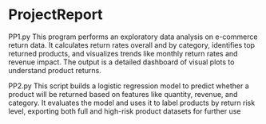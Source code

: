# ProjectReport

PP1.py
This program performs an exploratory data analysis on e-commerce return data. It calculates return rates overall and by category, identifies top returned products, and visualizes trends like monthly return rates and revenue impact. The output is a detailed dashboard of visual plots to understand product returns.

PP2.py
This script builds a logistic regression model to predict whether a product will be returned based on features like quantity, revenue, and category. It evaluates the model and uses it to label products by return risk level, exporting both full and high-risk product datasets for further use 
